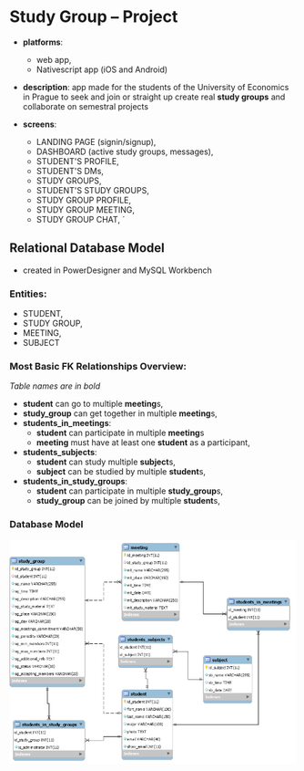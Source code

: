 # Study Group – Project
- **platforms**: 
  - web app,
  - Nativescript app (iOS and Android)

- **description**: app made for the students of the University of Economics in Prague to seek and join or straight up create real **study groups** and collaborate on semestral projects

- **screens**: 
  - LANDING PAGE (signin/signup),
  - DASHBOARD (active study groups, messages),
  - STUDENT'S PROFILE,
  - STUDENT'S DMs, 
  - STUDY GROUPS, 
  - STUDENT'S STUDY GROUPS,
  - STUDY GROUP PROFILE,
  - STUDY GROUP MEETING,
  - STUDY GROUP CHAT,
´
## Relational Database Model
- created in PowerDesigner and MySQL Workbench

### Entities: 
- STUDENT,
- STUDY GROUP,
- MEETING,
- SUBJECT

### Most Basic FK Relationships Overview:
_Table names are in bold_
- **student** can go to multiple **meeting**s,
- **study_group** can get together in multiple **meeting**s,
- **students_in_meetings**:
  - **student** can participate in multiple **meeting**s 
  - **meeting** must have at least one **student** as a participant,
- **students_subjects**:
  - **student** can study multiple **subject**s,
  - **subject** can be studied by multiple **student**s,
- **students_in_study_groups**:
  - **student** can participate in multiple **study_group**s,
  - **study_group** can be joined by multiple **student**s,

### Database Model
![](./DB-Model.png)

